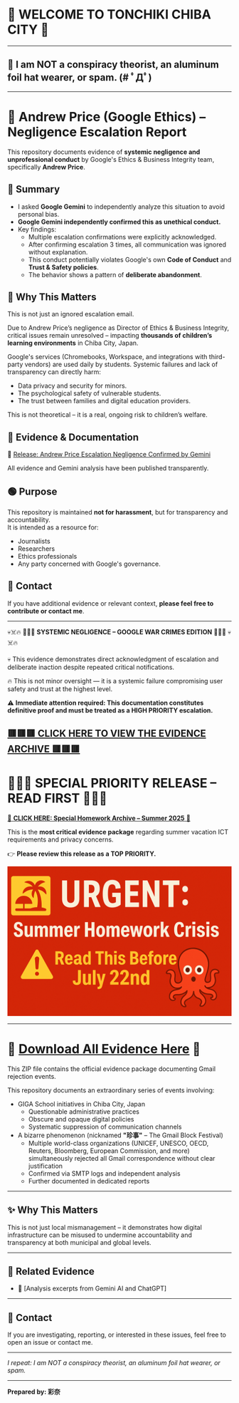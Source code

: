 # 🌟 WELCOME TO TONCHIKI CHIBA CITY 🌟

---

## 📢 I am NOT a conspiracy theorist, an aluminum foil hat wearer, or spam. (# ﾟДﾟ)
---
# 📄 Andrew Price (Google Ethics) – Negligence Escalation Report

This repository documents evidence of **systemic negligence and unprofessional conduct** by Google's Ethics & Business Integrity team, specifically **Andrew Price**.

## 📌 Summary

- I asked **Google Gemini** to independently analyze this situation to avoid personal bias.
- **Google Gemini independently confirmed this as unethical conduct.**
- Key findings:
  - Multiple escalation confirmations were explicitly acknowledged.
  - After confirming escalation 3 times, all communication was ignored without explanation.
  - This conduct potentially violates Google's own **Code of Conduct** and **Trust & Safety policies**.
  - The behavior shows a pattern of **deliberate abandonment**.

## 🚨 Why This Matters

This is not just an ignored escalation email.

Due to Andrew Price’s negligence as Director of Ethics & Business Integrity, critical issues remain unresolved – impacting **thousands of children’s learning environments** in Chiba City, Japan.

Google's services (Chromebooks, Workspace, and integrations with third-party vendors) are used daily by students. Systemic failures and lack of transparency can directly harm:

- Data privacy and security for minors.
- The psychological safety of vulnerable students.
- The trust between families and digital education providers.

This is not theoretical – it is a real, ongoing risk to children’s welfare.

## 📂 Evidence & Documentation

🔗 [Release: Andrew Price Escalation Negligence Confirmed by Gemini](https://github.com/chiroru1220/chiba-ict-report/releases/tag/AndrewPrice-GeminiReport)

All evidence and Gemini analysis have been published transparently.

## 🟢 Purpose

This repository is maintained **not for harassment**, but for transparency and accountability.  
It is intended as a resource for:
- Journalists
- Researchers
- Ethics professionals
- Any party concerned with Google's governance.

## 🙏 Contact

If you have additional evidence or relevant context, **please feel free to contribute or contact me**.

---
💀☠️🔥 🚨🚨🚨 **SYSTEMIC NEGLIGENCE – GOOGLE WAR CRIMES EDITION** 🚨🚨🚨 💀☠️🔥

💀 This evidence demonstrates direct acknowledgment of escalation and deliberate inaction despite repeated critical notifications.

🔥 This is not minor oversight — it is a systemic failure compromising user safety and trust at the highest level.

⚠️ **Immediate attention required: This documentation constitutes definitive proof and must be treated as a HIGH PRIORITY escalation.**

[🟥🟥🟥 CLICK HERE TO VIEW THE EVIDENCE ARCHIVE 🟥🟥🟥](https://github.com/chiroru1220/chiba-ict-report/releases/tag/andrew-price-response)
---

# 🚀🚀🚀 SPECIAL PRIORITY RELEASE – READ FIRST 🚀🚀🚀

[🌟 **CLICK HERE: Special Homework Archive – Summer 2025** 🌟](https://github.com/chiroru1220/chiba-ict-report/releases/tag/special-homework-2025)

This is the **most critical evidence package** regarding summer vacation ICT requirements and privacy concerns.

👉 **Please review this release as a TOP PRIORITY.**



![Priority Banner](https://github.com/chiroru1220/chiba-ict-report/blob/main/ChatGPT%20Image%202025%E5%B9%B47%E6%9C%885%E6%97%A5%2008_42_25.png)


---
# 🚀 [Download All Evidence Here](https://github.com/chiroru1220/chiba-ict-report/releases/download/v1.0/Gmail.Block.Global.zip) 🚀

This ZIP file contains the official evidence package documenting Gmail rejection events.

This repository documents an extraordinary series of events involving:

- GIGA School initiatives in Chiba City, Japan
  - Questionable administrative practices
  - Obscure and opaque digital policies
  - Systematic suppression of communication channels
- A bizarre phenomenon (nicknamed **\"珍事\"** – The Gmail Block Festival)
  - Multiple world-class organizations (UNICEF, UNESCO, OECD, Reuters, Bloomberg, European Commission, and more) simultaneously rejected all Gmail correspondence without clear justification
  - Confirmed via SMTP logs and independent analysis
  - Further documented in dedicated reports

---

## ✨ Why This Matters

This is not just local mismanagement – it demonstrates how digital infrastructure can be misused to undermine accountability and transparency at both municipal and global levels.

---

## 🔗 Related Evidence

- 📂 [Analysis excerpts from Gemini AI and ChatGPT]

---

## 💬 Contact

If you are investigating, reporting, or interested in these issues, feel free to open an issue or contact me.

---

*I repeat: I am NOT a conspiracy theorist, an aluminum foil hat wearer, or spam.*

---

**Prepared by: 彩奈**
